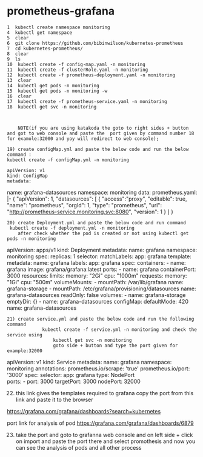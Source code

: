 # prometheus-grafana
    1  kubectl create namespace monitoring
    4  kubectl get namespace
    5  clear
    6  git clone https://github.com/bibinwilson/kubernetes-prometheus
    7  cd kubernetes-prometheus/
    8  clear
    9  ls
    10  kubectl create -f config-map.yaml -n monitoring
    11  kubectl create -f clusterRole.yaml -n monitoring
    12  kubectl create -f prometheus-deployment.yaml -n monitoring
    13  clear
    14  kubectl get pods -n monitoring
    15  kubectl get pods -n monitoring -w
    16  clear
    17  kubectl create -f prometheus-service.yaml -n monitoring
    18  kubectl get svc -n monitoring
        
        
        
        NOTE(if you are using katakoda the goto to right sides + button and got to web console and paste the  port given by command number 18 for examole:32000 and yoy will redirect to web console);

    19) create configMap.yml and paste the below code and run the below command :
    kubectl create -f configMap.yml -n monitoring
        
    apiVersion: v1
    kind: ConfigMap
    metadata:
  name: grafana-datasources
  namespace: monitoring
data:
  prometheus.yaml: |-
    {
        "apiVersion": 1,
        "datasources": [
            {
               "access":"proxy",
                "editable": true,
                "name": "prometheus",
                "orgId": 1,
                "type": "prometheus",
                "url": "http://prometheus-service.monitoring.svc:8080",
                "version": 1
            }
        ]
  }
    
    
    20) create Deployment.yml and paste the below code and run command
     kubectl create -f deployment.yml -n monitoring 
        after check whether the pod is created or not using kubectl get pods -n monitoring
    
    
   apiVersion: apps/v1
kind: Deployment
metadata:
  name: grafana
  namespace: monitoring
spec:
  replicas: 1
  selector:
    matchLabels:
      app: grafana
  template:
    metadata:
      name: grafana
      labels:
        app: grafana
    spec:
      containers:
      - name: grafana
        image: grafana/grafana:latest
        ports:
        - name: grafana
          containerPort: 3000
        resources:
          limits:
            memory: "2Gi"
            cpu: "1000m"
          requests: 
            memory: "1Gi"
            cpu: "500m"
        volumeMounts:
          - mountPath: /var/lib/grafana
            name: grafana-storage
          - mountPath: /etc/grafana/provisioning/datasources
            name: grafana-datasources
            readOnly: false
      volumes:
        - name: grafana-storage
          emptyDir: {}
        - name: grafana-datasources
          configMap:
              defaultMode: 420
              name: grafana-datasources
                
    21) create service.yml and paste the below code and run the following command 
                 kubectl create -f service.yml -n monitoring and check the service using
                     kubectl get svc -n monitoring  
                     goto side + button and type the port given for example:32000

apiVersion: v1
kind: Service
metadata:
  name: grafana
  namespace: monitoring
  annotations:
      prometheus.io/scrape: 'true'
      prometheus.io/port:   '3000'
spec:
  selector: 
    app: grafana
  type: NodePort  
  ports:
    - port: 3000
      targetPort: 3000
      nodePort: 32000

         
22) this link gives the templates required to grafana copy the  port from this link and paste it to the browser 
          
https://grafana.com/grafana/dashboards?search=kubernetes

port link for analysis of pod
https://grafana.com/grafana/dashboards/6879

    
23) take the port and goto to grafanna web console and on left side + click on import and paste the port there and select promothesis and now you can see the analysis of pods and all other process

